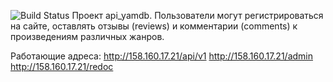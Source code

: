 ![Build Status](https://github.com/Andrew7567/yamdb_final/actions/workflows/yamdb_workflow.yml/badge.svg)
Проект api_yamdb. Пользователи могут регистрироваться на сайте, оставлять отзывы (reviews) и комментарии (comments) к произведениям различных жанров.

Работающие адреса:
http://158.160.17.21/api/v1
http://158.160.17.21/admin
http://158.160.17.21/redoc
